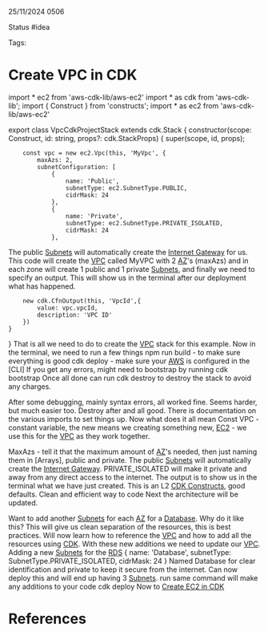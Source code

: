 25/11/2024 0506

Status #idea

Tags:

# Create VPC in CDK

import * ec2 from 'aws-cdk-lib/aws-ec2'
import * as cdk from 'aws-cdk-lib';
import { Construct } from 'constructs';
import * as ec2 from 'aws-cdk-lib/aws-ec2'

export class VpcCdkProjectStack extends cdk.Stack {
    constructor(scope: Construct, id: string, props?: cdk.StackProps) {
        super(scope, id, props);


        const vpc = new ec2.Vpc(this, 'MyVpc', {
            maxAzs: 2,
            subnetConfiguration: [
                {
                    name: 'Public',
                    subnetType: ec2.SubnetType.PUBLIC,
                    cidrMask: 24
                },
                {
                    name: 'Private',
                    subnetType: ec2.SubnetType.PRIVATE_ISOLATED,
                    cidrMask: 24
                },
The public [Subnets](./Subnets.md) will automatically create the [Internet Gateway](./Internet_Gateway.md) for us. 
This code will create the [VPC](./VPC.md) called MyVPC with 2 [AZ](./AZ.md)'s (maxAzs) and in each zone will create
1 public and 1 private [Subnets](./Subnets.md), and finally we need to specify an output. This will show us in the 
terminal after our deployment what has happened.

        new cdk.CfnOutput(this, 'VpcId',{
            value: vpc.vpcId,
            description: 'VPC ID'
        })
    }
}
That is all we need to do to create the [VPC](./VPC.md) stack for this example.
Now in the terminal, we need to run a few things
	npm run build - to make sure everything is good
	cdk deploy - make sure your [AWS](./AWS.md) is configured in the [CLI]
If you get any errors, might need to bootstrap by running 
	cdk bootstrap
Once all done can run
	cdk destroy
to destroy the stack to avoid any charges.

After some debugging, mainly syntax errors, all worked fine. Seems harder, but much easier too.
Destroy after and all good. There is documentation on the various imports to set things up.
Now what does it all mean
Const VPC - constant variable, the new means we creating something new, [EC2](./EC2.md) - we use
this for the [VPC](./VPC.md) as they work together.

MaxAzs - tell it that the maximum amount of [AZ](./AZ.md)'s needed, then just naming them in 
[Arrays], public and private. The public [Subnets](./Subnets.md) will automatically create the [Internet Gateway](./Internet_Gateway.md).
PRIVATE_ISOLATED will make it private and away from any direct access to the internet.
The output is to show us in the terminal what we have just created.
This is an L2 [CDK Constructs](./CDK_Constructs.md), good defaults.
Clean and efficient way to code
Next the architecture will be updated.

Want to add another [Subnets](./Subnets.md) for each [AZ](./AZ.md) for a [Database](./Database.md).
Why do it like this?
	This will give us clean separation of the resources, this is best practices.
Will now learn how to reference the [VPC](./VPC.md) and how to add all the resources using [CDK](./CDK.md).
With these new additions we need to update our [VPC](./VPC.md).
Adding a new [Subnets](./Subnets.md) for the [RDS](./RDS.md)
                {
                    name: 'Database',
                    subnetType: SubnetType.PRIVATE_ISOLATED,
                    cidrMask: 24
                }
 Named Database for clear identification and private to keep it secure from the internet.
 Can now deploy this and will end up having 3 [Subnets](./Subnets.md).
 run same command will make any additions to your code
	 cdk deploy
Now to [Create EC2 in CDK](./Create_EC2_in_CDK.md)









# References
